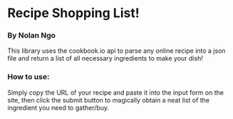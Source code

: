<h1>Recipe Shopping List!</h1>
<h3>By Nolan Ngo</h3>

<p>This library uses the cookbook.io api to parse any online recipe into a json file and return a list of all necessary ingredients to make your dish!</p>

<h3>How to use:</h3>

<p>Simply copy the URL of your recipe and paste it into the input form on the site, then click the submit button to magically obtain a neat list of the ingredient you need to gather/buy.</p>